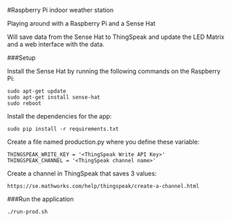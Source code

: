 #Raspberry Pi indoor weather station

Playing around with a Raspberry Pi and a Sense Hat

Will save data from the Sense Hat to ThingSpeak and update the LED Matrix and a web interface with the data.


###Setup

Install the Sense Hat by running the following commands on the Raspberry Pi:

    sudo apt-get update
    sudo apt-get install sense-hat
    sudo reboot
    
Install the dependencies for the app:

    sudo pip install -r requirements.txt
    
Create a file named production.py where you define these variable:

    THINGSPEAK_WRITE_KEY = '<ThingSpeak Write API Key>'
    THINGSPEAK_CHANNEL = '<ThingSpeak channel name>'

Create a channel in ThingSpeak that saves 3 values:

    https://se.mathworks.com/help/thingspeak/create-a-channel.html


###Run the application

    ./run-prod.sh 
